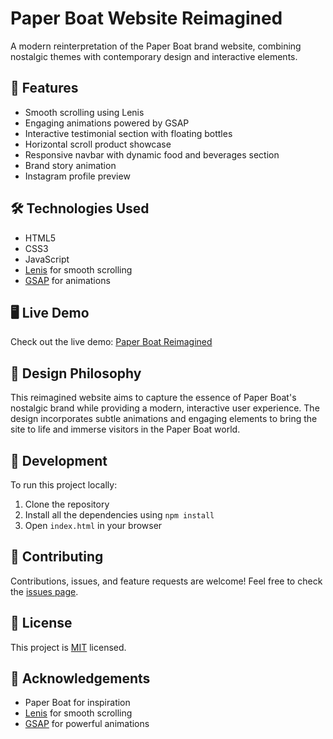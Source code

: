 # Paper Boat Website Reimagined

A modern reinterpretation of the Paper Boat brand website, combining nostalgic themes with contemporary design and interactive elements.

## 🚀 Features

- Smooth scrolling using Lenis
- Engaging animations powered by GSAP
- Interactive testimonial section with floating bottles
- Horizontal scroll product showcase
- Responsive navbar with dynamic food and beverages section
- Brand story animation
- Instagram profile preview

## 🛠️ Technologies Used

- HTML5
- CSS3
- JavaScript
- [Lenis](https://github.com/studio-freight/lenis) for smooth scrolling
- [GSAP](https://greensock.com/gsap/) for animations

## 🖥️ Live Demo

Check out the live demo: [Paper Boat Reimagined](https://paper-boat-reimagined.vercel.app)

## 🎨 Design Philosophy

This reimagined website aims to capture the essence of Paper Boat's nostalgic brand while providing a modern, interactive user experience. The design incorporates subtle animations and engaging elements to bring the site to life and immerse visitors in the Paper Boat world.

## 🚧 Development

To run this project locally:

1. Clone the repository
2. Install all the dependencies using `npm install`
3. Open `index.html` in your browser

## 🤝 Contributing

Contributions, issues, and feature requests are welcome! Feel free to check the [issues page](https://github.com/siddharth-narayan-mishra/paper-boat/issues).

## 📝 License

This project is [MIT](https://choosealicense.com/licenses/mit/) licensed.

## 🙏 Acknowledgements

- Paper Boat for inspiration
- [Lenis](https://github.com/studio-freight/lenis) for smooth scrolling
- [GSAP](https://greensock.com/gsap/) for powerful animations

